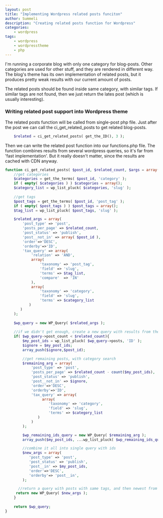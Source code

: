 ```yaml
---
layout: post
title: "Implementing Wordpress related posts funciton"
author: Summeli
description: "Creating related posts function for Wordpress"
categories:
    - wordpress
tags:
    - wordpress
    - wordpresstheme
    - php
---
```


I'm running a corporate blog with only one category for blog-posts. Other categories are used for other stuff, and they are rendered in different way. The blog's theme has its own implementation of related posts, but it produces pretty weak results with our current amount of posts. 

The related posts should be found inside same category, with similar tags. If similar tags are not found, then we just return the lates post (which is usually interesting).

### Writing related post support into Wordpress theme

The related posts function will be called from single-post php file. Just after the post we can call 
the ci_get_related_posts to get related blog-posts. 
```php
    $related = ci_get_related_posts( get_the_ID(), 3 );
```

Then we can write the related post function into our functions.php file. The function combines results from several wordpress queries, so it's far from 'fast implementation'. But it really doesn't matter, since the results are cached with CDN anyway. 

```php
function ci_get_related_posts( $post_id, $related_count, $args = array() ) {
    //get categories
    $categories = get_the_terms( $post_id, 'category' );
    if ( empty( $categories ) ) $categories = array();
    $category_list = wp_list_pluck( $categories, 'slug' );
	
	//get tags
    $post_tags = get_the_terms( $post_id, 'post_tag' );
    if ( empty( $post_tags ) ) $post_tags = array();
    $tag_list = wp_list_pluck( $post_tags, 'slug' );

    $related_args = array(
        'post_type' => 'post',
        'posts_per_page' => $related_count,
        'post_status' => 'publish',
        'post__not_in' => array( $post_id ),
        'order'=>'DESC',
        'orderby'=>'ID',
        'tax_query' => array(
            'relation' => 'AND',
            array(
                'taxonomy' => 'post_tag',
                'field' => 'slug',
                'terms' => $tag_list,
                'compare'  => 'IN'
            ),
            array(
                'taxonomy' => 'category',
                'field' => 'slug',
                'terms' => $category_list
           )	
       )
    );
	
    $wp_query = new WP_Query( $related_args );
	
    //if we didn't get enough, create a new query with results from the first one
    if( $wp_query->post_count < $related_count){
        $my_post_ids = wp_list_pluck( $wp_query->posts, 'ID' );
        $ignore = $my_post_ids;
        array_push($ignore,$post_id);

        //get remaining posts, with category search
        $remaining_arg = array(
            'post_type' => 'post',
            'posts_per_page' => $related_count - count($my_post_ids),
            'post_status' => 'publish',
            'post__not_in' => $ignore,
            'order'=>'DESC',
            'orderby'=>'ID',
            'tax_query' => array(
                 array(
                    'taxonomy' => 'category',
                    'field' => 'slug',
                    'terms' => $category_list
               )
            )
        );

        $wp_remaining_ids_query = new WP_Query( $remaining_arg );
        array_push($my_post_ids, ...wp_list_pluck( $wp_remaining_ids_query->posts, 'ID' ));

        //combine it all into single query with ids
        $new_args = array(
           'post_type' => 'post',
           'post_status' => 'publish',
           'post__in' => $my_post_ids,
           'order'=>'DESC',
           'orderby'=> 'post__in',
        );

	  //return a query with posts with same tags, and then newest from same category
	 return new WP_Query( $new_args );
	} 
	
    return $wp_query;
}
```